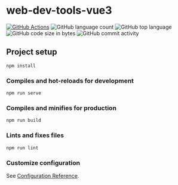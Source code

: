 # web-dev-tools-vue3

[![GitHub Actions](https://github.com/seijikohara/web-dev-tools-vue3/actions/workflows/main.yml/badge.svg)](https://github.com/seijikohara/web-dev-tools-vue3/actions)
![GitHub language count](https://img.shields.io/github/languages/count/seijikohara/web-dev-tools-vue3)
![GitHub top language](https://img.shields.io/github/languages/top/seijikohara/web-dev-tools-vue3)
![GitHub code size in bytes](https://img.shields.io/github/languages/code-size/seijikohara/web-dev-tools-vue3)
![GitHub commit activity](https://img.shields.io/github/commit-activity/y/seijikohara/web-dev-tools-vue3)

## Project setup
```
npm install
```

### Compiles and hot-reloads for development
```
npm run serve
```

### Compiles and minifies for production
```
npm run build
```

### Lints and fixes files
```
npm run lint
```

### Customize configuration
See [Configuration Reference](https://cli.vuejs.org/config/).
